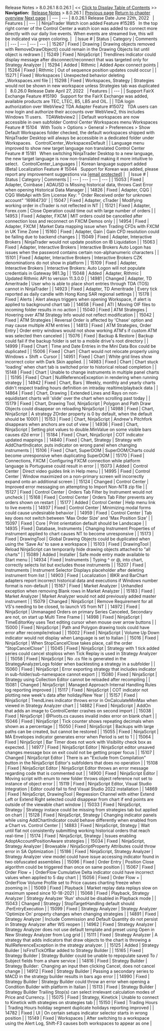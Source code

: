 ﻿
Release Notes > 8.0.26.1
8.0.26.1
| << [Click to Display Table of Contents](8_0_26_0.md) >> **Navigation:**     [Release Notes](release_notes-1.md) > 8.0.26.1 | [Previous page](release_notes-1.md) [Return to chapter overview](release_notes-1.md) [Next page](8_0_25_0-1.md) |
| --- | --- |
8.0.26.1 Release Date
June 22th, 2022
 
| Features |
| --- |
| NinjaTrader Watch icon added Feature #15285   In the top right corner of the Control Center a watch icon was added to connect more directly with our daily live events. When events are streamed live, this will be indicated via green coloring. |
 
| Issue # | Status | Category | Comments |
| --- | --- | --- | --- |
| 15267 | Fixed | Drawing | Drawing objects removed with RemoveDrawObject() could remain in the Drawing Objects list until object is redrawn |
| 15249 | Fixed | NinjaScript | Trendlines indicator could display message after disconnect/reconnect that was targeted only for Strategy Analyzer |
| 15294 | Added | Rithmic | Added Apex connect points |
| 15264 | Fixed | Rithmic | Out of sequence position updates could occur |
| 15271 | Fixed | Workspaces | Unexpected behavior deleting _Workspaces.xml file |
| 15298 | Fixed | Workspaces, Strategy | Strategies would not be shown in new workspace unless Strategies tab was duplicated |
 
8.0.26.0 Release Date
April 27, 2022
 
| Features |
| --- |
| Support FairX Exchange Feature #15190   Support for the FairX Exchange was added, available products are TEC, LTEC, B5, LB5 and OIL. |
| TDA login authorization over WebView2 TDA Adapter Feature #15072   TDA users can now login and authorize their accounts over WebView2, this includes Windows 11 users.   TDAWebview2 |
| Default workspaces are now accessible in own subfolder Control Center Workspaces menu Workspaces Feature # 15104   With Tools > Options > General > Preferences > Show Default Workspaces folder checked, the default workspaces shipped with NinjaTrader Desktop will always be accessible in a dedicated folder under Workspaces.   ControlCenter_WorkspacesDefault |
| Language menu improved to show new target language non translated Control Center Feature # 15181   When switching NinjaTrader Desktop to a new language, the new target language is now non-translated making it more intuitive to select.   ControlCenter_Languages |
| Korean language support added (Beta) Localization Feature # 15044   Support for Korean was added, please report any improvement suggestions via [[email protected]](/cdn-cgi/l/email-protection#b2c2ded3c6d4ddc0dfc1c7c2c2ddc0c6f2dcdbdcd8d3c6c0d3d6d7c09cd1dddf) |
 
| Issue # | Status | Category | Comments |
| --- | --- | --- | --- |
| 15053 | Fixed | Adapter, Coinbase | ADAUSD is Missing historical data, throws Cast Error when opening Historical Data Manager |
| 14826 | Fixed | Adapter, CQG | CQG WebApi with Sim License Key: " Order Received order for unknown account" '16984730' |
| 15047 | Fixed | Adapter, cTrader | Modifying working order in cTrader is not reflected in NT |
| 15121 | Fixed | Adapter, Forex.com | Close Operation could time out with large number of orders |
| 14953 | Fixed | Adapter, FXCM | MIT orders could be cancelled after connection loss and reconnect on FXCM Demos only |
| 14954 | Fixed | Adapter, FXCM | Market Data mapping issue when Trading CFDs with FXCM in UK Time Zone |
| 15160 | Fixed | Adapter, Gain | Gain CFD resolution could be failing due to backend changes |
| 15049 | Fixed | Adapter, Interactive Brokers | NinjaTrader would not update position on IB Liquidation |
| 15063 | Fixed | Adapter, Interactive Brokers | Interactive Brokers Auto Logon has issues when the password contains certain non-alphanumeric characters |
| 15101 | Fixed | Adapter, Interactive Brokers | Interactive Brokers CZK denominations do not show in platform |
| 15109 | Fixed | Adapter, Interactive Brokers | Interactive Brokers: Auto Logon will not populate credentials in Gateway 981.3g |
| 15048 | Added | Adapter, Rithmic | Updated Rithmic API to version 11.3.0.0 |
| 14981 | Changed | Adapter, TD Ameritrade | User who is able to place short entries through TDA (TOS) cannot in NinjaTrader |
| 14923 | Fixed | Adapter, TD Ameritrade | Every tick reported as daily candle with Hong Kong SAR regional settings |
| 15178 | Fixed | Alerts | Alert always triggers when opening Workspace, if alert is applied to background chart tab |
| 14658 | Fixed | ATI | Moving OIF files to incoming folder results in no action |
| 15040 | Fixed | ATM Strategies | Hovering over ATM Strategy Info would not reflect modification |
| 15042 | Fixed | ATM Strategies | Reversal Order is affected by 'Chase' option and may cause multiple ATM entries |
| 14813 | Fixed | ATM Strategies, Order Entry | Order entry windows would not show working ATM's if custom ATM was selected then canceled |
| 15076 | Fixed | Backup & Restore | Backup could fail if the backup folder is set to a mobile drive's root directory |
| 14999 | Fixed | Chart | Time and Date Entries in the Mini Data Box could be duplicated |
| 15006 | Fixed | Chart | Chart would not relocate properly using Windows + Shift + Cursor |
| 14951 | Fixed | Chart | White grid lines show incorrect color with Dark Skin applied. |
| 14983 | Fixed | Chart | Chart stuck 'loading' when chart tab is switched prior to historical reload completion |
| 15148 | Fixed | Chart | Unable to change instruments in multiple panel charts |
| 15195 | Fixed | Chart | NullReferenceException in rendering when running strategy |
| 14942 | Fixed | Chart, Bars | Weekly, monthly and yearly charts didn't respect trading hours definition on intraday realtime/playback data |
| 14864 | Fixed | Chart, Drawing | Extended Lines and Rays on non-equidistant charts will 'slide' over the chart when scrolling past today |
| 15179 | Fixed | Chart, Drawing Tool, NinjaScript | Polygon and Path Draw Objects could disappear on reloading NinjaScript |
| 14988 | Fixed | Chart, NinjaScript | A strategy ZOrder property is 0 by default, when the default should be 10001 |
| 15153 | Fixed | Chart, NinjaScript | Andrew's Pitchfork disappears when anchors are out of view |
| 14936 | Fixed | Chart, NinjaScript | Setting plot values to double.MinValue on some visible bars causes d2d error |
| 15184 | Fixed | Chart, NinjaScript | COT indicator updated mappings |
| 14840 | Fixed | Chart, Strategy | Strategy with AddChartIndicator, puts indicator on wrong panel when changing instruments |
| 15106 | Fixed | Chart, SuperDOM | SuperDOM/Charts could become unresponsive when duplicating SuperDOM |
| 15170 | Fixed | Connections, FXCM | Configuring FXCM connection while platform language is Portuguese could result in error |
| 15073 | Added | Control Center | Direct video guides link in Help menu |
| 14995 | Fixed | Control Center | Window maximized on a non-primary screen will incorrectly expand onto an additional screen |
| 15124 | Changed | Control Center | Improved error messaging on attempting to Import Non-NT8 zip file |
| 15127 | Fixed | Control Center | Orders Tab Filter by Instrument would not uncheck |
| 15168 | Fixed | Control Center | Orders Tab Filter prevents any orders shown on restart |
| 15177 | Added | Control Center | Help menu link to live events |
| 14937 | Fixed | Control Center | Minimizing modal forms could cause undesirable behavior |
| 14959 | Fixed | Control Center | Tab key does not switch between 'Max Order Size' and 'Max Position Size' |
| 15097 | Fixed | Core | Print orientation default should be Landscape |
| 14935 | Fixed | Database, Instruments | Changing Instrument Properties of instrument applied to chart causes NT to become unresponsive |
| 15173 | Fixed | DrawingTool | Global Drawing Objects could be duplicated when using the 'Save As' to save a workspace |
| 15103 | Fixed | DrawingTool | Reload NinjaScript can temporarily hide drawing objects attached to "all charts" |
| 15089 | Added | Installer | Safe mode entry made available to Start menu |
| 14934 | Fixed | Instruments | Typing ^ or @, into chart, correctly selects list but excludes those instruments |
| 15207 | Fixed | Instruments | Instrument Selector Displays placeholder after deleting instrument from list |
| 14903 | Fixed | Localization | IBKR and BarChart adapters report incorrect historical data and executions if Windows number format is non-default |
| 15167 | Fixed | Market Analyzer | Unhandled exception when removing Blank rows in Market Analyzer |
| 15183 | Fixed | Market Analyzer | Market Analyzer would not add previously added master instrument |
| 15079 | Changed | NinjaScript | Remove Requirement for all VS's needing to be closed, to launch VS from NT |
| 14972 | Fixed | NinjaScript | Unmanaged Orders on primary Series Canceled, Secondary are not, on start up Multi Time Frame |
| 14998 | Fixed | NinjaScript | TimeEditorKey uses Text editing cursor when mouse over arrow buttons |
| 15000 | Fixed | NinjaScript | Path and Polygon drawing tools could have error after recompile/reload |
| 15002 | Fixed | NinjaScript | Volume Up Down indicator would not display when Language is set to Italian |
| 15016 | Fixed | NinjaScript | When StopCancelClose takes place, call the order "StopCancelClose" |
| 15045 | Fixed | NinjaScript | Strategy with 1 tick added series could cancel stoploss when Tick Replay is used in Strategy Analyzer |
| 15058 | Fixed | NinjaScript | No .cs file is generated in the StrategyAnalyzerLogs folder when backtesting a strategy in a subfolder |
| 15060 | Fixed | NinjaScript | Error exporting strategy that includes indicator in sub-folder/sub-namespace cannot export |
| 15080 | Fixed | NinjaScript | Strategy using Collection Editor cannot be reloaded after recompiling |
| 15081 | Changed | NinjaScript | Managed Approach Internal Handling Rules log reporting improved |
| 15117 | Fixed | NinjaScript | COT indicator not plotting new week's data after holiday/New Year |
| 15157 | Fixed | NinjaScript | TrendLines indicator throws error in OnCalculateMinMax when viewed in Strategy Analyzer chart |
| 14882 | Fixed | NinjaScript | AddOn that adds an image to ControlCenter crashes on second import |
| 15038 | Fixed | NinjaScript | @Pivots.cs causes invalid index error on blank chart |
| 15046 | Fixed | NinjaScript | Tick counter shows repeating decimals when shown as a percentage |
| 15050 | Fixed | NinjaScript | Backups with large paths can be created, but cannot be restored |
| 15055 | Fixed | NinjaScript | MA Envelopes indicator generates error when Period is set to 1 |
| 15064 | Fixed | NinjaScript | Bar Timer does not work with Visibility check box as expected. |
| 14977 | Fixed | NinjaScript Editor | NinjaScript editor unsaved changes message box on exit could not be getting proper focus |
| 15107 | Changed | NinjaScript Editor | There is an "Exclude from Compilation" button in the NinjaScript Editor's subfolders that does no operation |
| 15108 | Fixed | NinjaScript Editor | NinjaScript Editor throws an error message regarding code that is commented out |
| 14900 | Fixed | NinjaScript Editor | Moving script with enum to new folder throws object reference not set to instance of object error |
| 15119 | Fixed | NinjaScript Editor, Visual Studio Integration | Editor could fail to find Visual Studio 2022 installation |
| 14869 | Fixed | NinjaScript, DrawingTool | Regression Channel with either Extend Left or Extend Right selected could disappear from chart if end points are outside of the viewable chart window |
| 15033 | Fixed | NinjaScript, Strategy | Strategy instace could be missing from strategies tab but applied on chart |
| 15128 | Fixed | NinjaScript, Strategy | Changing indicator panels while using AddChartIndicator could behave differently when enabled from a Chart vs. Control Center |
| 14883 | Fixed | NinjaScript, Strategy | Wait until flat not consistently submitting working historical orders that reach real-time |
| 15174 | Fixed | NinjaScript, Strategy | Issues enabling AdoptAccountPositionAware strategies |
| 15034 | Fixed | NinjaScript, Strategy Analyzer | Browsable / NinjaScriptProperty Attributes could throw error in SA Optimization |
| 15186 | Fixed | NinjaScript, Strategy Analyzer | Strategy Analyzer view model could have issue accessing indicator found in two obfuscated assemblies |
| 15096 | Fixed | Order Entry | Position Close algorithm could be triggered than once on same position |
| 15067 | Fixed | Order Flow + | OrderFlow Cumulative Delta indicator could have incorrect values when applied to 5 day chart |
| 15056 | Fixed | Order Flow + | OrderFlow Volume Profile set to Price causes charting freeze when zooming in |
| 15069 | Fixed | Playback | Market replay data replays slow on maximum speed since 10-18-2021 |
| 15068 | Fixed | Playback, Strategy Analyzer | Strategy Analyzer 'Run' should be disabled in Playback mode |
| 15043 | Changed | Strategy | StopTargetHandling default should .PerEntryExecution |
| 15099 | Fixed | Strategy Analyzer | Strategy Analyzer 'Optimize On' property changes when changing strategies |
| 14891 | Fixed | Strategy Analyzer | Include Commission and Default Quantity do not persist in Strategy Analyzer after WS reopen |
| 14962 | Fixed | Strategy Analyzer | Strategy Analyzer does not use default template and preset using Open in New Strategy Analyzer from Log grid |
| 15111 | Fixed | Strategy Analyzer | A strategy that adds indicators that draw objects to the chart is throwing a NullReferenceException in the strategy analyzer. |
| 15125 | Added | Strategy Builder | IsFirstTickOfBar added to Strategy Builder |
| 15165 | Fixed | Strategy Builder | Strategy Builder could be unable to repopulate saved To / Subject fields from a share service |
| 14816 | Fixed | Strategy Builder | Strategy Builder:  Changing an input then clicking Cancel, does not cancel change |
| 14912 | Fixed | Strategy Builder | Passing a secondary series to MACD in the strategy builder results in bars ago error |
| 14990 | Fixed | Strategy Builder | Strategy Builder could throw an error when opening a Condition Builder with platform in Italian |
| 15113 | Fixed | Strategy Builder | Strategy Builder Trailing Stop(s) can select irrelevant calculation modes of Price and Currency. |
| 15075 | Fixed | Strategy, Kinetick | Unable to connect to Kinetick with strategies on strategies tab |
| 15150 | Fixed | Trading Hours | Trading Hours holiday segment duplicate holidays reporting improved |
| 14782 | Fixed | UI | On certain setups indicator selector starts in wrong position |
| 15149 | Fixed | Workspaces | After switching to a workspace using the Alert Log, Shift-F3 causes both workspaces to appear as one |

